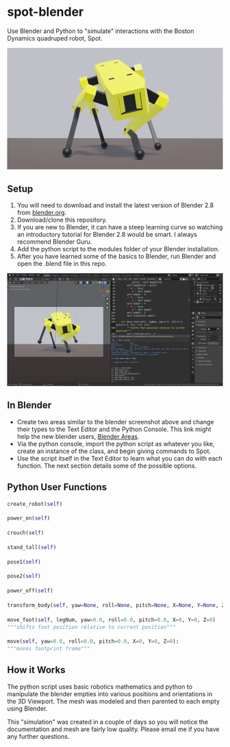 # spot-blender
 Use Blender and Python to "simulate" interactions with the Boston Dynamics quadruped robot, Spot.

![alt text](spot_twist2.PNG)

## Setup
1. You will need to download and install the latest version of Blender 2.8 from [blender.org](blender.org).
2. Download/clone this repository.
3. If you are new to Blender, it can have a steep learning curve so watching an introductory tutorial for Blender 2.8 would be smart. I always recommend Blender Guru.
4. Add the python script to the modules folder of your Blender installation.
5. After you have learned some of the basics to Blender, run Blender and open the .blend file in this repo.

![alt text](spot-blender_example.JPG)

## In Blender
* Create two areas similar to the blender screenshot above and change their types to the Text Editor and the Python Console. This link might help the new blender users, [Blender Areas](https://docs.blender.org/manual/en/latest/interface/window_system/areas.html).
* Via the python console, import the python script as whatever you like, create an instance of the class, and begin giving commands to Spot.
* Use the script itself in the Text Editor to learn what you can do with each function. The next section details some of the possible options.

## Python User Functions
```python
create_robot(self)

power_on(self)

crouch(self)

stand_tall(self)

pose1(self)

pose2(self)

power_off(self)

transform_body(self, yaw=None, roll=None, pitch=None, X=None, Y=None, Z=None)

move_foot(self, legNum, yaw=0.0, roll=0.0, pitch=0.0, X=0, Y=0, Z=0)
"""shifts foot position relative to current position"""

move(self, yaw=0.0, roll=0.0, pitch=0.0, X=0, Y=0, Z=0):
"""moves footprint frame"""
```

## How it Works
The python script uses basic robotics mathematics and python to manipulate the blender empties into various positions and orientations in the 3D Viewport. The mesh was modeled and then parented to each empty using Blender.

This "simulation" was created in a couple of days so you will notice the documentation and mesh are fairly low quality. Please email me if you have any further questions.
